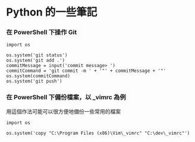 # Python 的一些筆記



### 在 PowerShell 下操作 Git

```
import os

os.system('git status')
os.system('git add .')
commitMessage = input('commit message> ')
commitCommand = 'git commit -m ' + '"' + commitMessage + '"'
os.system(commitCommand)
os.system('git push')
```

### 在 PowerShell 下備份檔案，以 _vimrc 為例

用這個作法可能可以很方便地備份一些常用的檔案

```
import os

os.system('copy "C:\Program Files (x86)\Vim\_vimrc" "C:\dev\_vimrc"')
```